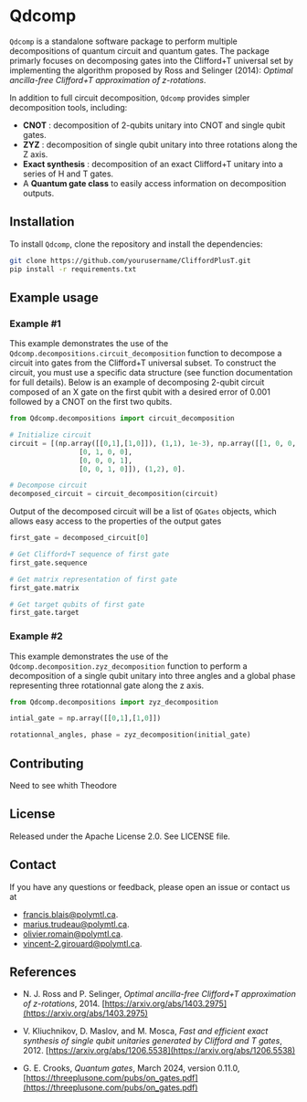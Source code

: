 # Qdcomp
``Qdcomp`` is a standalone software package to perform multiple decompositions of quantum circuit and quantum gates. The package primarly focuses on decomposing gates into the Clifford+T universal set by implementing the algorithm proposed by Ross and Selinger (2014): *Optimal ancilla-free Clifford+T approximation of z-rotations*. 

In addition to full circuit decomposition, `Qdcomp` provides simpler decomposition tools, including: 
* **CNOT** : decomposition of 2-qubits unitary into CNOT and single qubit gates.
* **ZYZ** : decomposition of single qubit unitary into three rotations along the Z axis.
* **Exact synthesis** : decomposition of an exact Clifford+T unitary into a series of H and T gates.
* A **Quantum gate class** to easily access information on decomposition outputs.

## Installation

To install `Qdcomp`, clone the repository and install the dependencies:

```bash
git clone https://github.com/yourusername/CliffordPlusT.git
pip install -r requirements.txt
```

## Example usage

### Example #1

This example demonstrates the use of the `Qdcomp.decompositions.circuit_decomposition` function to decompose a circuit into gates from the Clifford+T universal subset. To construct the circuit, you must use a specific data structure (see function documentation for full details). Below is an example of decomposing 2-qubit circuit composed of an X gate on the first qubit with a desired error of 0.001 followed by a CNOT on the first two qubits.

```python
from Qdcomp.decompositions import circuit_decomposition

# Initialize circuit
circuit = [(np.array([[0,1],[1,0]]), (1,1), 1e-3), np.array([[1, 0, 0, 0],
                 [0, 1, 0, 0],
                 [0, 0, 0, 1],
                 [0, 0, 1, 0]]), (1,2), 0]. 

# Decompose circuit
decomposed_circuit = circuit_decomposition(circuit)
```
Output of the decomposed circuit will be a list of `QGates` objects, which allows easy access to the properties of the output gates

```python
first_gate = decomposed_circuit[0]

# Get Clifford+T sequence of first gate
first_gate.sequence

# Get matrix representation of first gate
first_gate.matrix

# Get target qubits of first gate
first_gate.target
```

### Example #2
This example demonstrates the use of the `Qdcomp.decomposition.zyz_decomposition` function to perform a decomposition of a single qubit unitary into three angles and a global phase representing three rotationnal gate along the z axis. 

```python
from Qdcomp.decompositions import zyz_decomposition

intial_gate = np.array([[0,1],[1,0]])

rotationnal_angles, phase = zyz_decomposition(initial_gate)
```

## Contributing

Need to see whith Theodore

## License

Released under the Apache License 2.0. See LICENSE file.

## Contact

If you have any questions or feedback, please open an issue or contact us at
* [francis.blais@polymtl.ca](francis.blais@polymtl.ca). 
* [marius.trudeau@polymtl.ca](marius.trudeau@polymtl.ca). 
* [olivier.romain@polymtl.ca](olivier.romain@polymtl.ca). 
* [vincent-2.girouard@polymtl.ca](vincent-2.girouard@polymtl.ca). 

## References

* N. J. Ross and P. Selinger, *Optimal ancilla-free Clifford+T approximation of z-rotations*, 2014. [https://arxiv.org/abs/1403.2975](https://arxiv.org/abs/1403.2975)

* V. Kliuchnikov, D. Maslov, and M. Mosca, *Fast and efficient exact synthesis of single qubit unitaries generated by Clifford and T gates*, 2012. [https://arxiv.org/abs/1206.5538](https://arxiv.org/abs/1206.5538)

* G. E. Crooks, *Quantum gates*, March 2024, version 0.11.0, [https://threeplusone.com/pubs/on_gates.pdf](https://threeplusone.com/pubs/on_gates.pdf)
